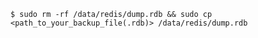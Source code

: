 <!-- usedin: [ _includes/_inlines/Tutorials/common/1970-09-26-manage-backups/1970-09-26-manage-backups_redis-database.md] -->

```
$ sudo rm -rf /data/redis/dump.rdb && sudo cp <path_to_your_backup_file(.rdb)> /data/redis/dump.rdb
```
